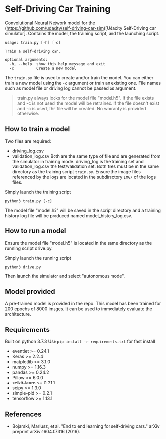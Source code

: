 # Self-Driving Car Training
Convolutional Neural Network model for the (https://github.com/udacity/self-driving-car-sim)[Udacity Self-Driving car simulator].
Contains the model, the training script, and the launching script.


```
usage: train.py [-h] [-c]

Train a self-driving car.

optional arguments:
  -h, --help  show this help message and exit
  -c          Create a new model
```

The ``train.py`` file is used to create and/or train the model.
You can either train a new model using the `-c` argument or train an existing one.
File names such as model file or driving log cannot be passed as argument.

> train.py always looks for the model file "model.h5".
> If the file exists and -c is not used, the model will be retrained.
> If the file doesn't exist and -c is used, the file will be created.
> No warranty is provided otherwise.

## How to train a model
Two files are required:
- driving_log.csv
- validation_log.csv
Both are the same type of file and are generated from the simulator in training mode.
driving_log is the training set and validation_log.csv the test/validation set.
Both files must be in the same directory as the training script `train.py`.
Ensure the image files referenced by the logs are located in the subdirectory `IMG/` of the logs files.

Simply launch the training script
```
python3 train.py [-c]
```
The model file "model.h5" will be saved in the script directory and a
training history log file will be produced named model_history_log.csv.

## How to run a model
Ensure the model file "model.h5" is located in the same directory as the running script drive.py.

Simply launch the running script
```
python3 drive.py
```
Then launch the simulator and select "autonomous mode".

## Model provided
A pre-trained model is provided in the repo.
This model has been trained for 200 epochs of 8000 images.
It can be used to immediately evaluate the architecture.

## Requirements
Built on python 3.7.3
Use `pip install -r requirements.txt` for fast install

- eventlet >= 0.24.1
- Keras >= 2.2.4
- matplotlib >= 3.1.0
- numpy >= 1.16.3
- pandas >= 0.24.2
- Pillow >= 6.0.0
- scikit-learn >= 0.21.1
- scipy >= 1.3.0
- simple-pid >= 0.2.1
- tensorflow >= 1.13.1

## References
 - Bojarski, Mariusz, et al. "End to end learning for self-driving cars." arXiv preprint arXiv:1604.07316 (2016).
